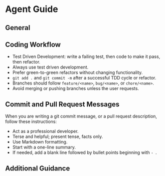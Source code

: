 # Agent Guide

## General

## Coding Workflow

- Test Driven Development: write a failing test, then code to make it pass, then refactor.
- Always use test driven development.
- Prefer green-to-green refactors without changing functionality.
- `git add .` and `git commit -m` after a successful TDD cycle or refactor.
- Branches should follow `feature/<name>`, `bug/<name>`, or `chore/<name>`.
- Avoid merging or pushing branches unless the user requests.

## Commit and Pull Request Messages

When you are writing a git commit message, or a pull request description, follow these instructions:

- Act as a professional developer.
- Terse and helpful; present tense, facts only.
- Use Markdown formatting.
- Start with a one-line summary.
- If needed, add a blank line followed by bullet points beginning with `- `.

## Additional Guidance
